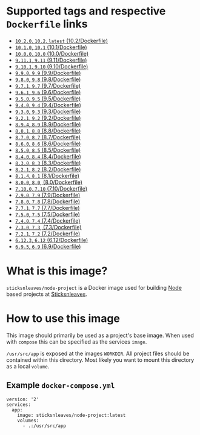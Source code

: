 # Supported tags and respective `Dockerfile` links

* [`10.2.0`, `10.2`, `latest` (10.2/Dockerfile)](https://github.com/sticksnleaves/docker-node-project/blob/e7684ab0c68a5304c5245f3437d310ed6868cb87/Dockerfile)
* [`10.1.0`, `10.1` (10.1/Dockerfile)](https://github.com/sticksnleaves/docker-node-project/blob/413a751f3b94cc17f56ed42182995bdcca91e7fe/Dockerfile)
* [`10.0.0`, `10.0` (10.0/Dockerfile)](https://github.com/sticksnleaves/docker-node-project/blob/86470a404d6fc1b4bb40176b41edab61cb79629a/Dockerfile)
* [`9.11.1`, `9.11` (9.11/Dockerfile)](https://github.com/sticksnleaves/docker-node-project/blob/ceb65377654a867b45bbfde4f3932c3c6c807eb7/Dockerfile)
* [`9.10.1`, `9.10` (9.10/Dockerfile)](https://github.com/sticksnleaves/docker-node-project/blob/c730afe1f52ae66a66ed2c4a905086a146217d5a/Dockerfile)
* [`9.9.0`, `9.9` (9.9/Dockerfile)](https://github.com/sticksnleaves/docker-node-project/blob/6dca9d7910691f237548acb66d130389fb782519/Dockerfile)
* [`9.8.0`, `9.8` (9.8/Dockerfile)](https://github.com/sticksnleaves/docker-node-project/blob/7c7bd071e76e648e0c185914898dd10da19ce1a1/Dockerfile)
* [`9.7.1`, `9.7` (9.7/Dockerfile)](https://github.com/sticksnleaves/docker-node-project/blob/e2423ff7194cf0d5f91c832694c62d3b3a765b61/Dockerfile)
* [`9.6.1`, `9.6` (9.6/Dockerfile)](https://github.com/sticksnleaves/docker-node-project/blob/093a5c084e78a4d442a99af5e3152848ace7523b/Dockerfile)
* [`9.5.0`, `9.5` (9.5/Dockerfile)](https://github.com/sticksnleaves/docker-node-project/blob/abc72d6ea6e28a91d08a0d0e8e390d99c754e75a/Dockerfile)
* [`9.4.0`, `9.4` (9.4/Dockerfile)](https://github.com/sticksnleaves/docker-node-project/blob/82dad7661de76709faae64564c362a2fe0501758/Dockerfile)
* [`9.3.0`, `9.3` (9.3/Dockerfile)](https://github.com/sticksnleaves/docker-node-project/blob/ee88e71a10df0dcd9a8752302ee5b12ff95b4fc9/Dockerfile)
* [`9.2.1`, `9.2` (9.2/Dockerfile)](https://github.com/sticksnleaves/docker-node-project/blob/28124b1951e9e4d0ef262095cae2af20eeebcb49/Dockerfile)
* [`8.9.4`, `8.9` (8.9/Dockerfile)](https://github.com/sticksnleaves/docker-node-project/blob/81b43c99eaa0dd4899ba319734d565145de7a47b/Dockerfile)
* [`8.8.1`, `8.8` (8.8/Dockerfile)](https://github.com/sticksnleaves/docker-node-project/blob/bd52af4dcc2720052ed505112fa57e7cdfef04f8/Dockerfile)
* [`8.7.0`, `8.7` (8.7/Dockerfile)](https://github.com/sticksnleaves/docker-node-project/blob/471e779309ddc4d621b8858055e16e144b0d1acb/Dockerfile)
* [`8.6.0`, `8.6` (8.6/Dockerfile)](https://github.com/sticksnleaves/docker-node-project/blob/a0e5ba8c812f59f56b9eddb1a97cbda2d9d861e1/Dockerfile)
* [`8.5.0`, `8.5` (8.5/Dockerfile)](https://github.com/sticksnleaves/docker-node-project/blob/54b4efe78650166cf6a050a406c259b21d2e650b/Dockerfile)
* [`8.4.0`, `8.4` (8.4/Dockerfile)](https://github.com/sticksnleaves/docker-node-project/blob/cbb252513c9199e318fb67e3dbc01150cc3f0253/Dockerfile)
* [`8.3.0`, `8.3` (8.3/Dockerfile)](https://github.com/sticksnleaves/docker-node-project/blob/c5d4e451d7d3b6fc720862bc67023a67fb3cb306/Dockerfile)
* [`8.2.1`, `8.2` (8.2/Dockerfile)](https://github.com/sticksnleaves/docker-node-project/blob/ad219baabe1f7f1d9a0481020ddafa9d32727660/Dockerfile)
* [`8.1.4`, `8.1` (8.1/Dockerfile)](https://github.com/sticksnleaves/docker-node-project/blob/c4c7fc6e40812f424682599aa8ea09223ce89c7b/Dockerfile)
* [`8.0.0`, `8.0`, (8.0/Dockerfile)](https://raw.githubusercontent.com/sticksnleaves/docker-node-project/58d48d39ac4f81cadc2f298f0aadbb8238c9878d/Dockerfile)
* [`7.10.0`, `7.10` (7.10/Dockerfile)](https://github.com/sticksnleaves/docker-node-project/blob/9c2a0ba755278e1f11cdce8465b6105b8c1908f1/Dockerfile)
* [`7.9.0`, `7.9` (7.9/Dockerfile)](https://github.com/sticksnleaves/docker-node-project/blob/d3af1b572b75d3b40f65f5e0a2a5b3b024fa6e29/Dockerfile)
* [`7.8.0`, `7.8` (7.8/Dockerfile)](https://github.com/sticksnleaves/docker-node-project/blob/136c08c44bef687ad94a59df5847f4f186191ae9/Dockerfile)
* [`7.7.1`, `7.7` (7.7/Dockerfile)](https://github.com/sticksnleaves/docker-node-project/blob/c84b6357ea58933b585f9dee9094a1b30bf15ba3/Dockerfile)
* [`7.5.0`, `7.5` (7.5/Dockerfile)](https://github.com/sticksnleaves/docker-node-project/blob/f4e6b70eb6dfab42de5f2b43b8dde3f0cbaf53ff/Dockerfile)
* [`7.4.0`, `7.4` (7.4/Dockerfile)](https://github.com/sticksnleaves/docker-node-project/blob/31c18935a845fe83558ec575a21867ffb5f00d57/Dockerfile)
* [`7.3.0`, `7.3`, (7.3/Dockerfile)](https://github.com/sticksnleaves/docker-node-project/blob/ddf1a3b4a8d6957f4a90917315aac99b6bedeeb4/Dockerfile)
* [`7.2.1`, `7.2` (7.2/Dockerfile)](https://github.com/sticksnleaves/docker-node-project/blob/9fe09edc42027a51f633c87a33c6497c2c8fccb6/Dockerfile)
* [`6.12.3`, `6.12` (6.12/Dockerfile)](https://github.com/sticksnleaves/docker-node-project/blob/8cf536753e504db963fad8a6879a703b51ef6974/Dockerfile)
* [`6.9.5`, `6.9` (6.9/Dockerfile)](https://github.com/sticksnleaves/docker-node-project/blob/a51068e76c0786dc341caa9ff2a2dafc4046d5f7/Dockerfile)

# What is this image?

`sticksnleaves/node-project` is a Docker image used for building
[Node](https://nodejs.org/en/) based projects at
[Sticksnleaves](http://www.sticksnleaves.com).

# How to use this image

This image should primarily be used as a project's base image. When used with
`compose` this can be specified as the services `image`.

`/usr/src/app` is exposed at the images `WORKDIR`. All project files should
be contained within this directory. Most likely you want to mount this directory
as a local `volume`.

## Example `docker-compose.yml`

```
version: '2'
services:
  app:
    image: sticksnleaves/node-project:latest
    volumes:
      - .:/usr/src/app
```
